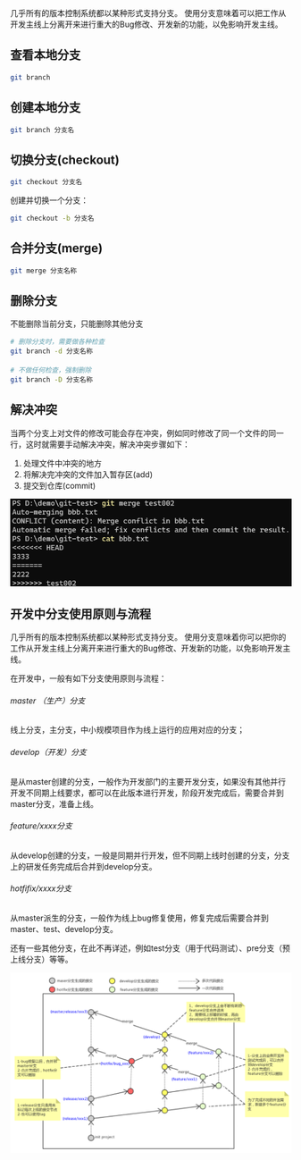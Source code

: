 

几乎所有的版本控制系统都以某种形式支持分支。 使用分支意味着可以把工作从开发主线上分离开来进行重大的Bug修改、开发新的功能，以免影响开发主线。


## 查看本地分支

```bash
git branch
```


## 创建本地分支

```bash
git branch 分支名
```


## 切换分支(checkout)

```bash
git checkout 分支名
```

创建并切换一个分支：

```bash
git checkout -b 分支名
```


## 合并分支(merge)

```bash
git merge 分支名称
```


## 删除分支

不能删除当前分支，只能删除其他分支

```bash
# 删除分支时，需要做各种检查
git branch -d 分支名称

# 不做任何检查，强制删除
git branch -D 分支名称
```


## 解决冲突

当两个分支上对文件的修改可能会存在冲突，例如同时修改了同一个文件的同一行，这时就需要手动解决冲突，解决冲突步骤如下：

1. 处理文件中冲突的地方
2. 将解决完冲突的文件加入暂存区(add)
3. 提交到仓库(commit)

![](assets/Git分支/d6c510d751cbec1dd0fc619fcc7d3a90_MD5.png)



## 开发中分支使用原则与流程

几乎所有的版本控制系统都以某种形式支持分支。 使用分支意味着你可以把你的工作从开发主线上分离开来进行重大的Bug修改、开发新的功能，以免影响开发主线。

在开发中，一般有如下分支使用原则与流程：



###### master （生产）分支

线上分支，主分支，中小规模项目作为线上运行的应用对应的分支；



###### develop（开发）分支

是从master创建的分支，一般作为开发部门的主要开发分支，如果没有其他并行开发不同期上线要求，都可以在此版本进行开发，阶段开发完成后，需要合并到master分支，准备上线。



###### feature/xxxx分支

从develop创建的分支，一般是同期并行开发，但不同期上线时创建的分支，分支上的研发任务完成后合并到develop分支。



###### hotfifix/xxxx分支

从master派生的分支，一般作为线上bug修复使用，修复完成后需要合并到master、test、develop分支。



还有一些其他分支，在此不再详述，例如test分支（用于代码测试）、pre分支（预上线分支）等等。

![](assets/Git分支/9674c7aed12eaefc38560bf05f782c93_MD5.png)